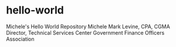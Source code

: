 # hello-world
Michele's Hello World Repository
Michele Mark Levine, CPA, CGMA
Director, Technical Services Center
Government Finance Officers Association
